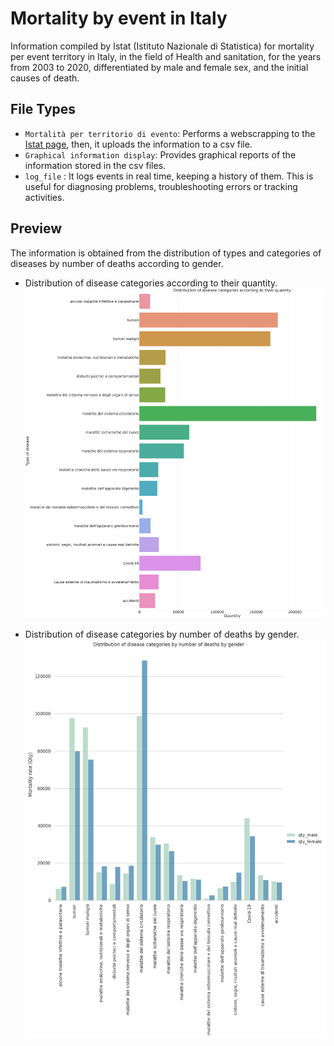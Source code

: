 # Mortality by event in Italy
Information compiled by Istat (Istituto Nazionale di Statistica) for mortality per event territory in Italy, in the field of Health and sanitation, for the years from 2003 to 2020, differentiated by male and female sex, and the initial causes of death.

## File Types
- `Mortalità per territorio di evento`: Performs a webscrapping to the [Istat page](https://www.istat.it/it/salute-e-sanita?dati), then, it uploads the information to a csv file.
- `Graphical information display`: Provides graphical reports of the information stored in the csv files. 
- `log_file` : It logs events in real time, keeping a history of them. This is useful for diagnosing problems, troubleshooting errors or tracking activities. 

## Preview

The information is obtained from the distribution of types and categories of diseases by number of deaths according to gender.

- Distribution of disease categories according to their quantity.
![distribution_by_quantity](https://github.com/MssLune/Mortality_by_event_IT/blob/main/mortality_by_disease.png?raw=true)

- Distribution of disease categories by number of deaths by gender.
![distribution_by_gender](https://github.com/MssLune/Mortality_by_event_IT/blob/main/mortality_by_disease_gender.png?raw=true)
